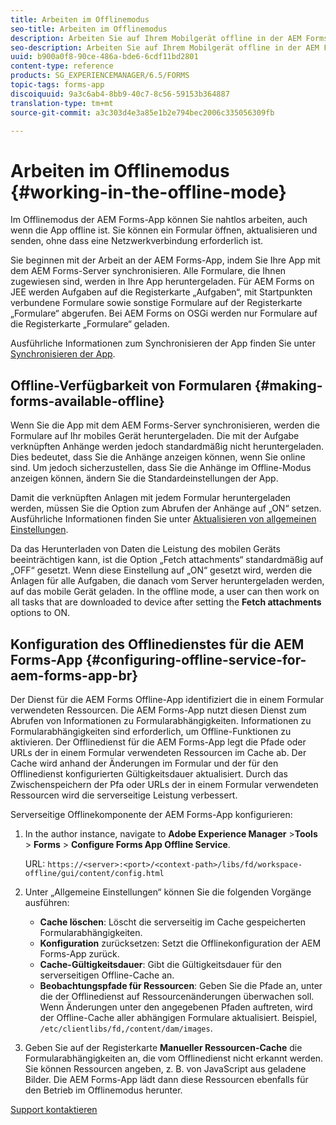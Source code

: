 ```yaml
---
title: Arbeiten im Offlinemodus
seo-title: Arbeiten im Offlinemodus
description: Arbeiten Sie auf Ihrem Mobilgerät offline in der AEM Forms-App, wenn Sie sich außerhalb der Reichweite Ihres AEM Forms-Netzwerks oder vollständig im Offlinemodus befinden.
seo-description: Arbeiten Sie auf Ihrem Mobilgerät offline in der AEM Forms-App, wenn Sie sich außerhalb der Reichweite Ihres AEM Forms-Netzwerks oder vollständig im Offlinemodus befinden.
uuid: b900a0f8-90ce-486a-bde6-6cdf11bd2801
content-type: reference
products: SG_EXPERIENCEMANAGER/6.5/FORMS
topic-tags: forms-app
discoiquuid: 9a3c6ab4-8bb9-40c7-8c56-59153b364887
translation-type: tm+mt
source-git-commit: a3c303d4e3a85e1b2e794bec2006c335056309fb

---
```



# Arbeiten im Offlinemodus {#working-in-the-offline-mode}

Im Offlinemodus der AEM Forms-App können Sie nahtlos arbeiten, auch wenn die App offline ist. Sie können ein Formular öffnen, aktualisieren und senden, ohne dass eine Netzwerkverbindung erforderlich ist.

Sie beginnen mit der Arbeit an der AEM Forms-App, indem Sie Ihre App mit dem AEM Forms-Server synchronisieren. Alle Formulare, die Ihnen zugewiesen sind, werden in Ihre App heruntergeladen. Für AEM Forms on JEE werden Aufgaben auf die Registerkarte „Aufgaben“, mit Startpunkten verbundene Formulare sowie sonstige Formulare auf der Registerkarte „Formulare“ abgerufen. Bei AEM Forms on OSGi werden nur Formulare auf die Registerkarte „Formulare“ geladen.

Ausführliche Informationen zum Synchronisieren der App finden Sie unter [Synchronisieren der App](/help/forms/using/sync-app.md).

## Offline-Verfügbarkeit von Formularen {#making-forms-available-offline}

Wenn Sie die App mit dem AEM Forms-Server synchronisieren, werden die Formulare auf Ihr mobiles Gerät heruntergeladen. Die mit der Aufgabe verknüpften Anhänge werden jedoch standardmäßig nicht heruntergeladen. Dies bedeutet, dass Sie die Anhänge anzeigen können, wenn Sie online sind. Um jedoch sicherzustellen, dass Sie die Anhänge im Offline-Modus anzeigen können, ändern Sie die Standardeinstellungen der App.

Damit die verknüpften Anlagen mit jedem Formular heruntergeladen werden, müssen Sie die Option zum Abrufen der Anhänge auf „ON“ setzen. Ausführliche Informationen finden Sie unter [Aktualisieren von allgemeinen Einstellungen](/help/forms/using/update-general-settings.md).

Da das Herunterladen von Daten die Leistung des mobilen Geräts beeinträchtigen kann, ist die Option „Fetch attachments“ standardmäßig auf „OFF“ gesetzt. Wenn diese Einstellung auf „ON“ gesetzt wird, werden die Anlagen für alle Aufgaben, die danach vom Server heruntergeladen werden, auf das mobile Gerät geladen. In the offline mode, a user can then work on all tasks that are downloaded to device after setting the **Fetch attachments** options to ON.

## Konfiguration des Offlinedienstes für die AEM Forms-App {#configuring-offline-service-for-aem-forms-app-br}

Der Dienst für die AEM Forms Offline-App identifiziert die in einem Formular verwendeten Ressourcen. Die AEM Forms-App nutzt diesen Dienst zum Abrufen von Informationen zu Formularabhängigkeiten. Informationen zu Formularabhängigkeiten sind erforderlich, um Offline-Funktionen zu aktivieren. Der Offlinedienst für die AEM Forms-App legt die Pfade oder URLs der in einem Formular verwendeten Ressourcen im Cache ab. Der Cache wird anhand der Änderungen im Formular und der für den Offlinedienst konfigurierten Gültigkeitsdauer aktualisiert. Durch das Zwischenspeichern der Pfa oder URLs der in einem Formular verwendeten Ressourcen wird die serverseitige Leistung verbessert.

Serverseitige Offlinekomponente der AEM Forms-App konfigurieren:

1. In the author instance, navigate to **Adobe Experience Manager** >**Tools** > **Forms** > **Configure Forms App Offline Service**.

   URL: `https://<server>:<port>/<context-path>/libs/fd/workspace-offline/gui/content/config.html`

1. Unter „Allgemeine Einstellungen“ können Sie die folgenden Vorgänge ausführen:

   * **Cache löschen**: Löscht die serverseitig im Cache gespeicherten Formularabhängigkeiten.
   * **Konfiguration** zurücksetzen: Setzt die Offlinekonfiguration der AEM Forms-App zurück.
   * **Cache-Gültigkeitsdauer**: Gibt die Gültigkeitsdauer für den serverseitigen Offline-Cache an.
   * **Beobachtungspfade für Ressourcen**: Geben Sie die Pfade an, unter die der Offlinedienst auf Ressourcenänderungen überwachen soll. Wenn Änderungen unter den angegebenen Pfaden auftreten, wird der Offline-Cache aller abhängigen Formulare aktualisiert. Beispiel, `/etc/clientlibs/fd,/content/dam/images`.

1. Geben Sie auf der Registerkarte **Manueller Ressourcen-Cache** die Formularabhängigkeiten an, die vom Offlinedienst nicht erkannt werden. Sie können Ressourcen angeben, z. B. von JavaScript aus geladene Bilder. Die AEM Forms-App lädt dann diese Ressourcen ebenfalls für den Betrieb im Offlinemodus herunter.

[Support kontaktieren](https://www.adobe.com/account/sign-in.supportportal.html)
